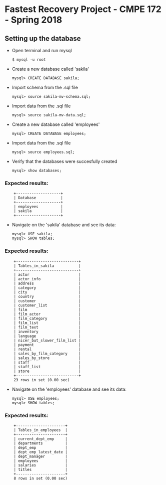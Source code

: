 # Fastest Recovery Project - CMPE 172 - Spring 2018
## Setting up the database
- Open terminal and run mysql 
    
      $ mysql -u root 
- Create a new database called 'sakila'
  
      mysql> CREATE DATABASE sakila;
- Import schema from the .sql file

      mysql> source sakila-mv-schema.sql;
- Import data from the .sql file

      mysql> source sakila-mv-data.sql;
- Create a new database called 'employees'

      mysql> CREATE DATABASE employees;
- Import data from the .sql file

      mysql> source employees.sql;
- Verify that the databases were succesfully created

      mysql> show databases;
### Expected results: 

        +--------------------+
        | Database           |
        +--------------------+
        | employees          |
        | sakila             |
        +--------------------+
- Navigate on the 'sakila' database and see its data:

      mysql> USE sakila;
      mysql> SHOW tables;
### Expected results:

        +----------------------------+
        | Tables_in_sakila           |
        +----------------------------+
        | actor                      |
        | actor_info                 |
        | address                    |
        | category                   |
        | city                       |
        | country                    |
        | customer                   |
        | customer_list              |
        | film                       |
        | film_actor                 |
        | film_category              |
        | film_list                  |
        | film_text                  |
        | inventory                  |
        | language                   |
        | nicer_but_slower_film_list |
        | payment                    |
        | rental                     |
        | sales_by_film_category     |
        | sales_by_store             |
        | staff                      |
        | staff_list                 |
        | store                      |
        +----------------------------+
        23 rows in set (0.00 sec)
- Navigate on the 'employees' database and see its data:

      mysql> USE employees;
      mysql> SHOW tables;
### Expected results:

        +----------------------+
        | Tables_in_employees  |
        +----------------------+
        | current_dept_emp     |
        | departments          |
        | dept_emp             |
        | dept_emp_latest_date |
        | dept_manager         |
        | employees            |
        | salaries             |
        | titles               |
        +----------------------+
        8 rows in set (0.00 sec)
